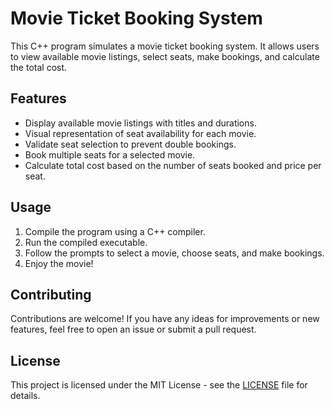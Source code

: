 # Movie Ticket Booking System

This C++ program simulates a movie ticket booking system. It allows users to view available movie listings, select seats, make bookings, and calculate the total cost.

## Features

- Display available movie listings with titles and durations.
- Visual representation of seat availability for each movie.
- Validate seat selection to prevent double bookings.
- Book multiple seats for a selected movie.
- Calculate total cost based on the number of seats booked and price per seat.

## Usage

1. Compile the program using a C++ compiler.
2. Run the compiled executable.
3. Follow the prompts to select a movie, choose seats, and make bookings.
4. Enjoy the movie!

## Contributing

Contributions are welcome! If you have any ideas for improvements or new features, feel free to open an issue or submit a pull request.

## License

This project is licensed under the MIT License - see the [LICENSE](LICENSE) file for details.
